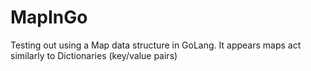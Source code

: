 # MapInGo
Testing out using a Map data structure in GoLang. It appears maps act similarly to Dictionaries (key/value pairs)
